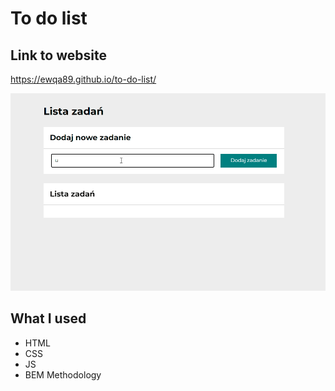 # To do list

## Link to website
https://ewqa89.github.io/to-do-list/

![Demo](images/Demo_toDoList.gif)

## What I used
- HTML
- CSS
- JS
- BEM Methodology